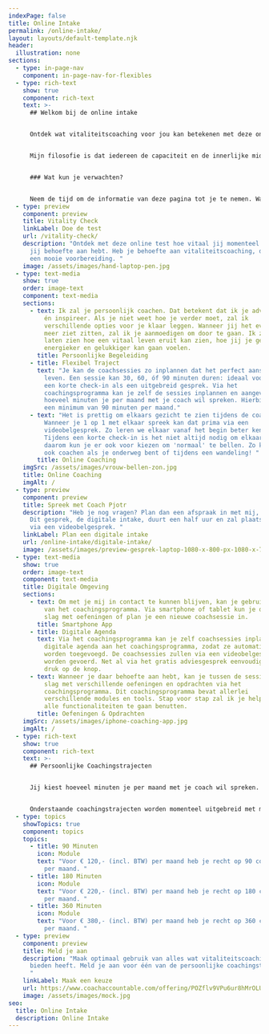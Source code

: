 ```yaml
---
indexPage: false
title: Online Intake
permalink: /online-intake/
layout: layouts/default-template.njk
header:
  illustration: none
sections:
  - type: in-page-nav
    component: in-page-nav-for-flexibles
  - type: rich-text
    show: true
    component: rich-text
    text: >-
      ## Welkom bij de online intake


      Ontdek wat vitaliteitscoaching voor jou kan betekenen met deze online intake. Hier vind je alle informatie die je nodig hebt. Je kan altijd terugkeren naar deze pagina. 


      Mijn filosofie is dat iedereen de capaciteit en de innerlijke middelen heeft om een energiek, gezond en gelukkig leven te leiden. Ik ondersteun je graag bij die zoektocht!


      ### Wat kun je verwachten?


      Neem de tijd om de informatie van deze pagina tot je te nemen. Wanneer je behoefte hebt om met mij de opties te bespreken, kan je een digitale intake inplannen. Meld je aan via deze pagina, zodra je weet óf en wat voor coachingstraject bij jou past.
  - type: preview
    component: preview
    title: Vitality Check
    linkLabel: Doe de test
    url: /vitality-check/
    description: "Ontdek met deze online test hoe vitaal jij momenteel bent en waar
      jij behoefte aan hebt. Heb je behoefte aan vitaliteitscoaching, dan is dit
      een mooie voorbereiding. "
    image: /assets/images/hand-laptop-pen.jpg
  - type: text-media
    show: true
    order: image-text
    component: text-media
    sections:
      - text: Ik zal je persoonlijk coachen. Dat betekent dat ik je adviseer, motiveer
          én inspireer. Als je niet weet hoe je verder moet, zal ik
          verschillende opties voor je klaar leggen. Wanneer jij het even niet
          meer ziet zitten, zal ik je aanmoedigen om door te gaan. Ik zal je
          laten zien hoe een vitaal leven eruit kan zien, hoe jij je gezonder,
          energieker en gelukkiger kan gaan voelen.
        title: Persoonlijke Begeleiding
      - title: Flexibel Traject
        text: "Je kan de coachsessies zo inplannen dat het perfect aansluit op je drukke
          leven. Een sessie kan 30, 60, óf 90 minuten duren: ideaal voor zowel
          een korte check-in als een uitgebreid gesprek. Via het
          coachingsprogramma kan je zelf de sessies inplannen en aangeven
          hoeveel minuten je per maand met je coach wil spreken. Hierbij geldt
          een minimum van 90 minuten per maand."
      - text: "Het is prettig om elkaars gezicht te zien tijdens de coachsessies.
          Wanneer je 1 op 1 met elkaar spreek kan dat prima via een
          videobelgesprek. Zo leren we elkaar vanaf het begin beter kennen.
          Tijdens een korte check-in is het niet altijd nodig om elkaar te zijn,
          daarom kun je er ook voor kiezen om 'normaal' te bellen. Zo kan ik je
          ook coachen als je onderweg bent of tijdens een wandeling! "
        title: Online Coaching
    imgSrc: /assets/images/vrouw-bellen-zon.jpg
    title: Online Coaching
    imgAlt: /
  - type: preview
    component: preview
    title: Spreek met Coach Pjotr
    description: "Heb je nog vragen? Plan dan een afspraak in met mij, Coach Pjotr.
      Dit gesprek, de digitale intake, duurt een half uur en zal plaatsvinden
      via een videobelgesprek. "
    linkLabel: Plan een digitale intake
    url: /online-intake/digitale-intake/
    image: /assets/images/preview-gesprek-laptop-1080-x-800-px-1080-x-700-px-.jpg
  - type: text-media
    show: true
    order: image-text
    component: text-media
    title: Digitale Omgeving
    sections:
      - text: Om met je mij in contact te kunnen blijven, kan je gebruikmaken van de app
          van het coachingsprogramma. Via smartphone of tablet kun je dan aan de
          slag met oefeningen of plan je een nieuwe coachsessie in.
        title: Smartphone App
      - title: Digitale Agenda
        text: Via het coachingsprogramma kan je zelf coachsessies inplannen. Koppel je
          digitale agenda aan het coachingsprogramma, zodat ze automatisch
          worden toegevoegd. De coachsessies zullen via een videobelgesprek
          worden gevoerd. Net al via het gratis adviesgesprek eenvoudig via een
          druk op de knop.
      - text: Wanneer je daar behoefte aan hebt, kan je tussen de sessies door aan de
          slag met verschillende oefeningen en opdrachten via het
          coachingsprogramma. Dit coachingsprogramma bevat allerlei
          verschillende modules en tools. Stap voor stap zal ik je helpen om
          alle functionaliteiten te gaan benutten.
        title: Oefeningen & Opdrachten
    imgSrc: /assets/images/iphone-coaching-app.jpg
    imgAlt: /
  - type: rich-text
    show: true
    component: rich-text
    text: >-
      ## Persoonlijke Coachingstrajecten


      Jij kiest hoeveel minuten je per maand met je coach wil spreken. Per maand heb je de keuze uit 90 minuten óf meer.


      Onderstaande coachingstrajecten worden momenteel uitgebreid met meer opties. Stuur een bericht naar info@phantus.com met jouw voorkeur voor een specifiek aantal coachingsminuten per maand als die er nu nog niet tussen staat.
  - type: topics
    showTopics: true
    component: topics
    topics:
      - title: 90 Minuten
        icon: Module
        text: "Voor € 120,- (incl. BTW) per maand heb je recht op 90 coachingsminuten
          per maand. "
      - title: 180 Minuten
        icon: Module
        text: "Voor € 220,- (incl. BTW) per maand heb je recht op 180 coachingsminuten
          per maand. "
      - title: 360 Minuten
        icon: Module
        text: "Voor € 380,- (incl. BTW) per maand heb je recht op 360 coachingsminuten
          per maand. "
  - type: preview
    component: preview
    title: Meld je aan
    description: "Maak optimaal gebruik van alles wat vitaliteitscoaching je te
      bieden heeft. Meld je aan voor één van de persoonlijke coachingstrajecten.
      "
    linkLabel: Maak een keuze
    url: https://www.coachaccountable.com/offering/POZflv9VPu6ur8hMrOLUIVmnVZLwMZj
    image: /assets/images/mock.jpg
seo:
  title: Online Intake
  description: Online Intake
---
```

